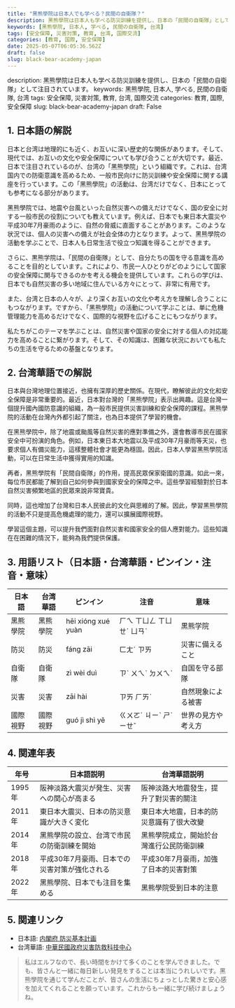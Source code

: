 ```yaml
---
title: "黑熊學院は日本人でも学べる？民間の自衛隊？"
description: 黑熊學院は日本人も学べる防災訓練を提供し、日本の「民間の自衛隊」として注目されています。
keywords: [黑熊學院, 日本人, 学べる, 民間の自衛隊, 台湾]
tags: [安全保障, 災害対策, 教育, 台湾, 国際交流]
categories: [教育, 国際, 安全保障]
date: 2025-05-07T06:05:36.562Z
draft: false
slug: black-bear-academy-japan
---
```


description: 黑熊學院は日本人も学べる防災訓練を提供し、日本の「民間の自衛隊」として注目されています。
keywords: 黑熊學院, 日本人, 学べる, 民間の自衛隊, 台湾
tags: 安全保障, 災害対策, 教育, 台湾, 国際交流
categories: 教育, 国際, 安全保障
slug: black-bear-academy-japan
draft: False

## 1. 日本語の解説

日本と台湾は地理的にも近く、お互いに深い歴史的な関係があります。そして、現代では、お互いの文化や安全保障についても学び合うことが大切です。最近、日本で注目されているのが、台湾の「黑熊學院」という組織です。これは、台湾国内での防衛意識を高めるため、一般市民向けに防災訓練や安全保障に関する講座を行っています。この「黑熊學院」の活動は、台湾だけでなく、日本にとっても参考になる部分があります。

黑熊學院では、地震や台風といった自然災害への備えだけでなく、国の安全に対する一般市民の役割についても教えています。例えば、日本でも東日本大震災や平成30年7月豪雨のように、自然の脅威に直面することがあります。このような状況では、個人の災害への備えが社会全体の力となります。よって、黑熊學院の活動を学ぶことで、日本人も日常生活で役立つ知識を得ることができます。

さらに、黒熊学院は、「民間の自衛隊」として、自分たちの国を守る意識を高めることを目的としています。これにより、市民一人ひとりがどのようにして国家の安全保障に関与できるのかを考える機会を提供しています。これらの学びは、日本でも自然災害の多い地域に住んでいる方々にとって、非常に有用です。

また、台湾と日本の人々が、より深くお互いの文化や考え方を理解し合うことにもつながります。ですから、「黑熊學院」の活動について学ぶことは、単に危機管理能力を高めるだけでなく、国際的な視野を広げることにもつながります。

私たちがこのテーマを学ぶことは、自然災害や国家の安全に対する個人の対応能力を高めることに繋がります。そして、その知識は、困難な状況においても私たちの生活を守るための基盤となります。

## 2. 台湾華語での解説  

日本與台灣地理位置接近，也擁有深厚的歷史關係。在現代，瞭解彼此的文化和安全保障是非常重要的。最近，日本對台灣的「黑熊學院」表示出興趣。這是台灣一個提升國內國防意識的組織，為一般市民提供災害訓練和安全保障的課程。黑熊學院的活動在台灣內外都引起了關注，也為日本提供了學習的機會。

在黑熊學院中，除了地震或颱風等自然災害的應對準備之外，還會教導市民在國家安全中可扮演的角色。例如，日本東日本大地震以及平成30年7月豪雨等天災，也要求個人有備災能力，這樣整體社會才能更為穩固。因此，日本人學習黑熊學院活動，可以在日常生活中獲得實用的知識。

再者，黑熊學院有「民間自衛隊」的作用，提高民眾保家衛國的意識。如此一來，每位市民都能了解到自己如何參與到國家安全的保障之中。這些學習經驗對於日本自然災害頻繁地區的民眾來說非常寶貴。

同時，這也增加了台灣和日本人民彼此的文化與思維的了解。因此，學習黑熊學院的活動不只是提高危機處理的能力，還可以擴展國際視野。

學習這個主題，可以提升我們面對自然災害和國家安全的個人應對能力。這些知識在在困難的情況下，能夠為我們提供保護。

## 3. 用語リスト（日本語・台湾華語・ピンイン・注音・意味）

| 日本語      | 台湾華語     | ピンイン       | 注音         | 意味                   |
|-------------|--------------|----------------|--------------|------------------------|
| 黑熊學院    | 黑熊學院    | hēi xióng xué yuàn | ㄏㄟ ㄒㄩㄥ ㄒㄩㄝˊ ㄩㄢˋ | 黒熊学院 |
| 防災       | 防災        | fáng zāi      | ㄈㄤˊ ㄗㄞ   | 災害に備えること        |
| 自衛隊     | 自衛隊      | zì wèi duì   | ㄗˋ ㄨㄟˋ ㄉㄨㄟˋ | 自国を守る部隊          |
| 災害       | 災害        | zāi hài      | ㄗㄞ ㄏㄞˋ   | 自然現象による被害      |
| 國際視野   | 國際視野    | guó jì shì yě| ㄍㄨㄛˊ ㄐㄧˋ ㄕˋ ㄧㄝˇ | 世界の見方や考え方     |

## 4. 関連年表

| 年号         | 日本語説明                           | 台湾華語説明                             |
|--------------|----------------------------------|----------------------------------------|
| 1995年   | 阪神淡路大震災が発生、災害への関心が高まる | 阪神淡路大地震發生，提升了對災害的關注    |
| 2011年   | 東日本大震災、日本の防災意識が大きく変化  | 東日本大地震，日本的防災意識有了很大改變   |
| 2014年   | 黑熊學院の設立、台湾で市民の防衛訓練を開始   | 黑熊學院成立，開始於台灣進行公民防衛訓練     |
| 2018年   | 平成30年7月豪雨、日本での災害対策が強化される| 平成30年7月豪雨，加強了日本的災害對策        |
| 2022年   | 黑熊學院、日本でも注目を集める             | 黑熊學院受到日本的注意                  |

## 5. 関連リンク

- 日本語: [内閣府 防災基本計画](https://www.bousai.go.jp)
- 台湾華語: [中華民國政府災害防救科技中心](https://www.ncdr.nat.gov.tw)

> 私はエルフなので、長い時間をかけて多くのことを学んできました。でも、皆さんと一緒に毎日新しい発見をすることは本当にうれしいです。黑熊學院を通じて学んだことが、皆さんの生活にちょっとした驚きと安心感を加えてくれることを願っています。これからも一緒に学び続けましょうね。